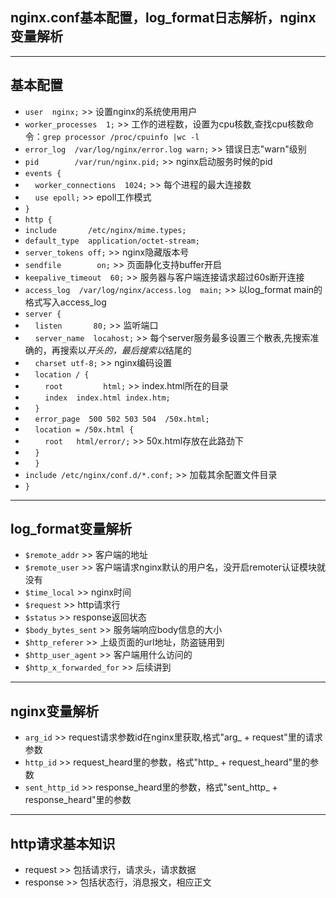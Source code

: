 ## nginx.conf基本配置，log_format日志解析，nginx变量解析 ##
----------
## 基本配置 ##
 - `user  nginx;` >> 设置nginx的系统使用用户
 - `worker_processes  1;` >> 工作的进程数，设置为cpu核数,查找cpu核数命令：`grep processor /proc/cpuinfo |wc -l`
 - `error_log  /var/log/nginx/error.log warn;` >> 错误日志"warn"级别
 - `pid        /var/run/nginx.pid;` >> nginx启动服务时候的pid
 - `events {`
 - &nbsp;&nbsp;&nbsp;&nbsp;`worker_connections  1024;` >> 每个进程的最大连接数
 - &nbsp;&nbsp;&nbsp;&nbsp;`use epoll;` >> epoll工作模式
 -  `}`
 - `http {`
 -  `include       /etc/nginx/mime.types;` 
 -  `default_type  application/octet-stream;`
 -  `server_tokens off;` >> nginx隐藏版本号
 -  `sendfile        on;` >> 页面静化支持buffer开启
 -  `keepalive_timeout  60;` >> 服务器与客户端连接请求超过60s断开连接
 -  `access_log  /var/log/nginx/access.log  main;` >> 以log_format main的格式写入access_log
 -  `server {`
 -  &nbsp;&nbsp;&nbsp;&nbsp;`listen       80;` >> 监听端口
 -  &nbsp;&nbsp;&nbsp;&nbsp;`server_name  locahost;` >> 每个server服务最多设置三个散表,先搜索准确的，再搜索以*开头的，最后搜索以*结尾的
 -  &nbsp;&nbsp;&nbsp;&nbsp;`charset utf-8;` >> nginx编码设置
 - &nbsp;&nbsp;&nbsp;&nbsp;`location / {`
 - &nbsp;&nbsp;&nbsp;&nbsp;&nbsp;&nbsp;&nbsp;&nbsp;`root         html;` >> index.html所在的目录
 - &nbsp;&nbsp;&nbsp;&nbsp;&nbsp;&nbsp;&nbsp;&nbsp;`index  index.html index.htm;`
 - &nbsp;&nbsp;&nbsp;&nbsp;`}`
 - &nbsp;&nbsp;&nbsp;&nbsp;`error_page  500 502 503 504  /50x.html;`
 - &nbsp;&nbsp;&nbsp;&nbsp;`location = /50x.html {`
 - &nbsp;&nbsp;&nbsp;&nbsp;&nbsp;&nbsp;&nbsp;&nbsp;`root   html/error/;` >> 50x.html存放在此路劲下
 - &nbsp;&nbsp;&nbsp;&nbsp;`}`
 - &nbsp;&nbsp;&nbsp;&nbsp;`}`
 - `include /etc/nginx/conf.d/*.conf;` >> 加载其余配置文件目录
 - `}`

 ----------
## log_format变量解析 ##
 - `$remote_addr` >> 客户端的地址
 - `$remote_user`  >> 客户端请求nginx默认的用户名，没开启remoter认证模块就没有
 - `$time_local` >> nginx时间
 - `$request` >> http请求行
 - `$status` >> response返回状态
 - `$body_bytes_sent` >> 服务端响应body信息的大小
 - `$http_referer` >> 上级页面的url地址，防盗链用到
 - `$http_user_agent` >> 客户端用什么访问的
 - `$http_x_forwarded_for` >> 后续讲到
 
----------
## nginx变量解析 ##
 - `arg_id`  >> request请求参数id在nginx里获取,格式"arg_ + request"里的请求参数
 - `http_id` >> request_heard里的参数，格式"http_ + request_heard"里的参数
 - `sent_http_id` >> response_heard里的参数，格式"sent_http_ + response_heard"里的参数

 
----------
## http请求基本知识 ##
 - request >> 包括请求行，请求头，请求数据
 - response >> 包括状态行，消息报文，相应正文
